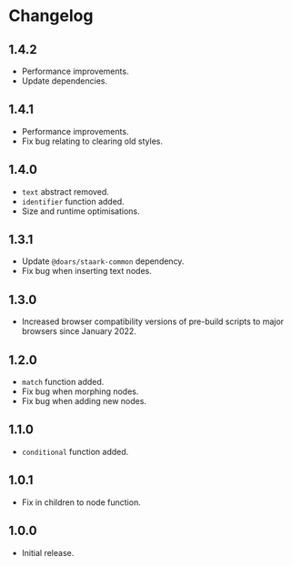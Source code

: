 # Changelog

## 1.4.2

- Performance improvements.
- Update dependencies.

## 1.4.1

- Performance improvements.
- Fix bug relating to clearing old styles.

## 1.4.0

- `text` abstract removed.
- `identifier` function added.
- Size and runtime optimisations.

## 1.3.1

- Update `@doars/staark-common` dependency.
- Fix bug when inserting text nodes.

## 1.3.0

- Increased browser compatibility versions of pre-build scripts to major browsers since January 2022.

## 1.2.0

- `match` function added.
- Fix bug when morphing nodes.
- Fix bug when adding new nodes.

## 1.1.0

- `conditional` function added.

## 1.0.1

- Fix in children to node function.

## 1.0.0

- Initial release.
